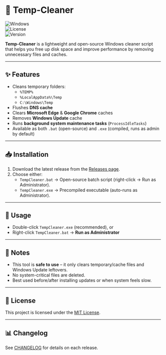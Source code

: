 # 🧹 Temp-Cleaner  

![Windows](https://img.shields.io/badge/OS-Windows-blue?logo=windows)  
![License](https://img.shields.io/badge/license-MIT-green)  
![Version](https://img.shields.io/badge/version-1.1.0-orange)  

**Temp-Cleaner** is a lightweight and open-source Windows cleaner script that helps you free up disk space and improve performance by removing unnecessary files and caches.  

---

## ✨ Features  

- Cleans temporary folders:  
  - `%TEMP%`  
  - `%LocalAppData%\Temp`  
  - `C:\Windows\Temp`  
- Flushes **DNS cache**  
- Clears **Microsoft Edge** & **Google Chrome** caches  
- Removes **Windows Update** cache  
- Runs **background system maintenance tasks** (`ProcessIdleTasks`)  
- Available as both `.bat` (open-source) and `.exe` (compiled, runs as admin by default)  

---

## 📥 Installation  

1. Download the latest release from the [Releases page](https://github.com/ShortageOfName/Temp-Cleaner/releases).  
2. Choose either:  
   - `TempCleaner.bat` → Open-source batch script (right-click → Run as Administrator).  
   - `TempCleaner.exe` → Precompiled executable (auto-runs as Administrator).  

---

## 🚀 Usage  

- Double-click `TempCleaner.exe` (recommended), or  
- Right-click `TempCleaner.bat` → **Run as Administrator**  

---

## 📌 Notes  

- This tool is **safe to use** – it only clears temporary/cache files and Windows Update leftovers.  
- No system-critical files are deleted.  
- Best used before/after installing updates or when system feels slow.  

---

## 📜 License  

This project is licensed under the [MIT License](LICENSE).  

---

## 📊 Changelog  

See [CHANGELOG](https://github.com/ShortageOfName/Temp-Cleaner/releases) for details on each release.  
